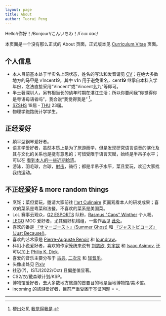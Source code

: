 ```yaml
---
layout: page
title: About
author: Tuorui Peng
---
```


Hello!/你好！/Bonjour!/<span lang="ja">こんいちわ！</span>/Γεια σας! 

本页面是一个没有那么正式的 About 页面，正式版本见 <a href="{{ site.baseurl }}/CV">Curriculum Vitae</a> 页面。


## 个人信息

- 本人目前基本处于半实名上网状态，姓名的写法和发音请见 <a href="{{ site.baseurl }}/CV">CV</a>；在绝大多数地方的马甲是 v1ncent19，其中 v**1**n 用于避免重名，cent**19** 继承自本科入学年份，念法直接采用"Vincent"或"Vincent幺九"等即可。
- 半土著深圳人，另有相当长的幼年时期在湛江生活；所以你要问我“你觉得你是粤语母语者吗”，我会说“我觉得我是” [^1]。
- [SZSHS](https://www.cn-school.com/swkz/index/index.html) 19届 - [THU](https://www.tsinghua.edu.cn/en/) 23届。
- 物理学跑路统计学学生。

## 正经爱好



- 躺平型钢琴爱好者。
- 语言学爱好者，虽然本质上是为了旅游而学，但是发现研究语言语音的演化及其与文化的关系也是挺有意思的；可惜受限于语言天赋，始终是半吊子水平；可以在 <a href="{{ site.baseurl }}/texts/nihongo">看到本人的一些近期拾遗</a>。
- 游泳，羽毛球，台球，<a href = "{{ site.baseurl }}/OtherActivity">射击</a>，骑行；都是半吊子水平，菜且爱玩，欢迎大家找我约运动。


## 不正经爱好 & more random things

- 烹饪；菜但爱玩，邀请大家前往 <a href="{{ site.baseurl }}/Cuisine">l'art Culinaire</a> 页面观看本人的研发成果；喜欢的菜系是粤菜和法餐，不喜欢的菜系是美国菜。
- LoL 赛事云观众，[G2 ESPORTS](https://g2esports.com/) 队粉，[Rasmus "Caps" Winther](https://twitter.com/G2Caps) 个人粉。
- [LEGO](https://www.lego.com/en-us) MOC 爱好者，尤其偏好机械组，一些作品见 <a href="{{ site.baseurl }}/OtherActivity">此处</a>。
- 喜欢的番是 <a href = "https://summerghost.jp/">『サマーゴースト』(Summer Ghost)</a> 和 <a href = "https://justbecause.jp/">『ジャストビコーズ』(Just Because!)</a>。
- 喜欢的艺术家是 <a href = "https://fr.wikipedia.org/wiki/Auguste_Renoir">Pierre-Auguste Renoir</a> 和 <a href = "https://www.pixiv.net/users/772547">loundraw</a>。
- 科幻小说爱好者，喜欢的作家笼统来说有 [刘慈欣](https://zh.wikipedia.org/wiki/%E5%88%98%E6%85%88%E6%AC%A3), [刘宇昆](https://zh.wikipedia.org/wiki/%E5%88%98%E5%AE%87%E6%98%86) 和 [Isaac Asimov](https://en.wikipedia.org/wiki/Isaac_Asimov), 还可以加上 [Philip K. Dick](https://en.wikipedia.org/wiki/Philip_K._Dick).
- 喜爱的音乐主要分布于 <a href = "http://163cn.tv/yazW5l0" title = "推荐：Glenn Gould">古典</a>, <a href = "http://163cn.tv/yazVo3n" title = "推荐：ユイカ">二次元</a> 和 <a href = "http://163cn.tv/yaz01aM" title = "推荐：V.K克">轻音乐</a>。
- 头像出处见 <a href = "https://www.pixiv.net/artworks/675540" title = "人物：石動 乃絵 (Isurugi Noe)">Pixiv</a>
- 社恐(?)，ISTJ(2022/Oct) 且偏差值显著。
- CS2/农/戴森球计划/KSP。
- 博物馆爱好者，去大多数地方旅游的首要目的地是当地博物馆/美术馆。
- incoming 的旅游爱好者，目前严重受困于签证问题 = =. 






-----------------


[^1]: 梗出处见 [我觉得我是](https://www.bilibili.com/video/BV13P411c7Wz/?spm_id_from=333.337.search-card.all.click&vd_source=5babc16cd109862f3c7b87f70d9ba3f9).